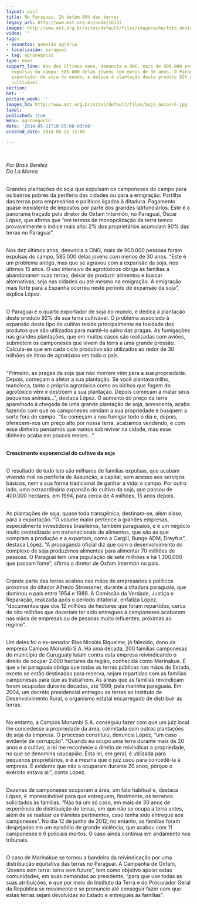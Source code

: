 ```yaml
---
layout: post
title: No Paraguai, 2% detêm 80% das terras
legacy_url: http://www.mst.org.br/node/16133
images: http://www.mst.org.br/sites/default/files/imagecache/foto_destaque/Soja_Goioerê.jpg
video: ''
tags:
- assuntos: questão agrária
- localização: paraguai
- tag: agronegócio
type: news
support_line: Nos dez últimos anos, denuncia a ONG, mais de 900.000 pessoas foram
  expulsas do campo, 585.000 delas jovens com menos de 30 anos. O Paraguai é o quarto
  exportador de soja do mundo, e dedica à plantação deste produto 92% de sua terra
  cultivável.
section: 
hat: ''
picture_week: ''
images_hd: http://www.mst.org.br/sites/default/files/Soja_Goioerê.jpg
label: 
published: true
menu: agronegócio
date: '2014-05-21T10:55:08-03:00'
created_date: 2014-05-21 12:00

---
```

<p><em><br></em></p><p><em>Por Brais Benítez<br>Da La Marea</em></p><p><br>Grandes plantações de soja que expulsam os camponeses do campo para os bairros pobres da periferia das cidades ou para a emigração. Partilha das terras para empresários e políticos ligados à ditadura. Pagamento quase inexistente de impostos por parte dos grandes latifundiários. Este é o panorama traçado pelo diretor de Oxfam Intermón, no Paraguai, Óscar López, que afirma que “em termos de monopolização da terra temos provavelmente o índice mais alto: 2% dos proprietários acumulam 80% das terras no Paraguai”.</p><p><br>Nos dez últimos anos, denuncia a ONG, mais de 900.000 pessoas foram expulsas do campo, 585.000 delas jovens com menos de 30 anos. “Este é um problema antigo, mas que se agravou com a expansão da soja, nos últimos 15 anos. O uso intensivo de agrotóxicos obriga as famílias a abandonarem suas terras, deixar de produzir alimentos e buscar alternativas, seja nas cidades ou até mesmo na emigração. A emigração mais forte para a Espanha ocorreu neste período de expansão da soja”, explica López.</p><p><br>O Paraguai é o quarto exportador de soja do mundo, e dedica à plantação deste produto 92% de sua terra cultivável. O problema associado à expansão deste tipo de cultivo reside principalmente na toxidade dos produtos que são utilizados para mantê-lo salvo das pragas. As fumigações nas grandes plantações, que em muitos casos são realizadas com aviões, submetem os camponeses que vivem da terra a uma grande pressão. Calcula-se que em cada ciclo produtivo são utilizados ao redor de 30 milhões de litros de agrotóxico em todo o país.</p><p><br>“Primeiro, as pragas da soja que não morrem vêm para a sua propriedade. Depois, começam a afetar a sua plantação. Se você plantava milho, mandioca, tanto o próprio agrotóxico como os bichos que fogem do agrotóxico vêm e destroem a sua plantação. Depois começam a matar seus pequenos animais...”, destaca López. O aumento do preço da terra aparelhado à chegada de uma grande plantação de soja, acrescenta, acaba fazendo com que os camponeses vendam a sua propriedade e busquem a sorte fora do campo. “Se começam a nos fumigar todo o dia e, depois, oferecem-nos um preço alto por nossa terra, acabamos vendendo, e com esse dinheiro pensamos que vamos sobreviver na cidade, mas esse dinheiro acaba em poucos meses...”.</p><p><br><strong>Crescimento exponencial do cultivo da soja</strong></p><p><br>O resultado de tudo isto são milhares de famílias expulsas, que acabam vivendo mal na periferia de Assunção, a capital, sem acesso aos serviços básicos, nem a sua forma tradicional de ganhar a vida: o campo. Por outro lado, uma extraordinária expansão do cultivo da soja, que passou de 400.000 hectares, em 1994, para cerca de 4 milhões, 15 anos depois.</p><p><br>As plantações de soja, quase toda transgênica, destinam-se, além disso, para a exportação. “O volume maior pertence a grandes empresas, especialmente investidores brasileiros, também paraguaios, e é um negócio muito centralizado em transnacionais de alimentos, que são as que compram a produção e a exportam, como a Cargill, Bunge ADM, Dreyfus”, destaca López. “A propaganda oficial diz que com o desenvolvimento do complexo de soja produzimos alimentos para alimentar 70 milhões de pessoas. O Paraguai tem uma população de sete milhões e há 1.300.000 que passam fome”, afirma o diretor de Oxfam Intermón no país.</p><p><br>Grande parte das terras acabou nas mãos de empresários e políticos próximos do ditador Alfredo Stroessner, durante a ditadura paraguaia, que dominou o país entre 1954 e 1989. A Comissão da Verdade, Justiça e Reparação, realizada após o período ditatorial, enfatiza López, “documentou que dos 12 milhões de hectares que foram repartidos, cerca de oito milhões que deveriam ter sido entregues a camponeses acabaram nas mãos de empresas ou de pessoas muito influentes, próximas ao regime”.</p><p><br>Um deles foi o ex-senador Blas Nicolás Riquelme, já falecido, dono da empresa Campos Morumbi S.A. Há uma década, 200 famílias camponesas do município de Curuguaty lutam contra esta empresa reivindicando o direito de ocupar 2.000 hectares da região, conhecida como Marinakue. É que a lei paraguaia obriga que todas as terras públicas nas mãos do Estado, exceto se estão destinadas para reserva, sejam repartidas com as famílias camponesas para que as trabalhem. As áreas que as famílias reivindicam foram ocupadas durante décadas, até 1999, pela marinha paraguaia. Em 2004, um decreto presidencial entregou as terras ao Instituto de Desenvolvimento Rural, o organismo estatal encarregado de distribuir as terras.</p><p><br>No entanto, a Campos Morumbi S.A. conseguiu fazer com que um juiz local lhe concedesse a propriedade da área, colimitada com outras plantações de soja da empresa. O processo constituiu, denuncia López, “um caso evidente de corrupção”. “Quando eu ocupo uma terra durante mais de 20 anos e a cultivo, a lei me reconhece o direito de reivindicar a propriedade, no que se denomina usucapião. Esta lei, em geral, é utilizada para pequenos proprietários, e é a mesma que o juiz usou para concedê-la à empresa. É evidente que não a ocuparam durante 20 anos, porque o exército estava ali”, conta López.</p><p><br>Dezenas de camponeses ocuparam a área, um fato habitual e, destaca López, é imprescindível para que entreguem, finalmente, os terrenos solicitados às famílias. “Não há um só caso, em mais de 30 anos de experiência de distribuição de terras, em que não se ocupa a terra antes, além de se realizar os trâmites pertinentes, caso tenha sido entregue aos camponeses”. No dia 12 de junho de 2012, no entanto, as famílias foram despejadas em um episódio de grande violência, que acabou com 11 camponeses e 6 policiais mortos. O caso ainda continua em andamento nos tribunais.</p><p><br>O caso de Marinakue se tornou a bandeira da reivindicação por uma distribuição equitativa das terras no Paraguai. A Campanha de Oxfam, “Jovens sem terra: terra sem futuro”, tem como objetivo apoiar estas comunidades, em suas demandas ao presidente, “para que use todas as suas atribuições, e que por meio do Instituto da Terra e do Procurador Geral da República se movimente e se pronuncie até conseguir fazer com que estas terras sejam devolvidas ao Estado e entregues às famílias”.</p><p>&nbsp;</p><p>&nbsp;</p>
